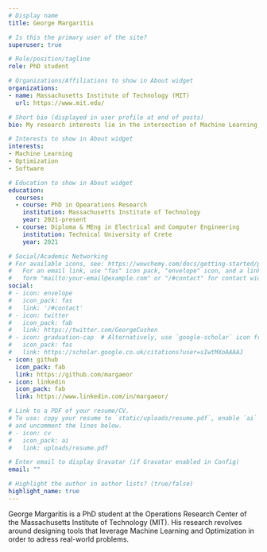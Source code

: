 ```yaml
---
# Display name
title: George Margaritis

# Is this the primary user of the site?
superuser: true

# Role/position/tagline
role: PhD student

# Organizations/Affiliations to show in About widget
organizations:
- name: Massachusetts Institute of Technology (MIT)
  url: https://www.mit.edu/

# Short bio (displayed in user profile at end of posts)
bio: My research interests lie in the intersection of Machine Learning, Mathematical Optimization and Software.

# Interests to show in About widget
interests:
- Machine Learning
- Optimization
- Software

# Education to show in About widget
education:
  courses:
  - course: PhD in Opearations Research
    institution: Massachusetts Institute of Technology
    year: 2021-present
  - course: Diploma & MEng in Electrical and Computer Engineering
    institution: Technical University of Crete
    year: 2021

# Social/Academic Networking
# For available icons, see: https://wowchemy.com/docs/getting-started/page-builder/#icons
#   For an email link, use "fas" icon pack, "envelope" icon, and a link in the
#   form "mailto:your-email@example.com" or "/#contact" for contact widget.
social:
# - icon: envelope
#   icon_pack: fas
#   link: '/#contact'
# - icon: twitter
#   icon_pack: fab
#   link: https://twitter.com/GeorgeCushen
# - icon: graduation-cap  # Alternatively, use `google-scholar` icon from `ai` icon pack
#   icon_pack: fas
#   link: https://scholar.google.co.uk/citations?user=sIwtMXoAAAAJ
- icon: github
  icon_pack: fab
  link: https://github.com/margaeor
- icon: linkedin
  icon_pack: fab
  link: https://www.linkedin.com/in/margaeor/

# Link to a PDF of your resume/CV.
# To use: copy your resume to `static/uploads/resume.pdf`, enable `ai` icons in `params.toml`, 
# and uncomment the lines below.
# - icon: cv
#   icon_pack: ai
#   link: uploads/resume.pdf

# Enter email to display Gravatar (if Gravatar enabled in Config)
email: ""

# Highlight the author in author lists? (true/false)
highlight_name: true
---
```


George Margaritis is a PhD student at the Operations Research Center of the Massachusetts Institute of Technology (MIT).
His research revolves around designing tools that leverage Machine Learning and Optimization
in order to adress real-world problems.


<!-- {{< icon name="download" pack="fas" >}} Download my {{< staticref "uploads/demo_resume.pdf" "newtab" >}}resumé{{< /staticref >}}. -->
